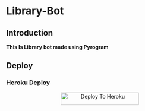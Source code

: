 # Library-Bot 

## Introduction

   **This Is Library bot made using Pyrogram**

## Deploy

### Heroku Deploy

<p align="center"><a href="https://heroku.com/deploy?template=https://github.com/akhilmeena/LibraryPyro"> <img src="https://img.shields.io/badge/Deploy%20To%20Heroku-blueviolet?style=for-the-badge&logo=heroku" width="210" height="34.45" alt="Deploy To Heroku"/></a></p>
